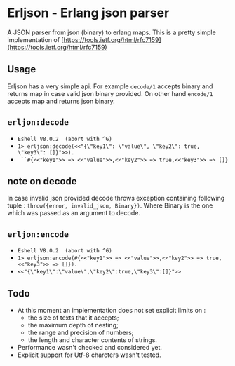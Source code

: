 Erljson - Erlang json parser 
============================

A JSON parser from json (binary) to erlang maps.
This is a pretty simple implementation of [https://tools.ietf.org/html/rfc7159](https://tools.ietf.org/html/rfc7159)


Usage
-----

Erljson has a very simple api. For example `decode/1` accepts binary and returns map in case valid json binary provided. 
On other hand `encode/1` accepts map and returns json binary.

`erljon:decode`
------------------

* `Eshell V8.0.2  (abort with ^G)`
* `1> erljson:decode(<<"{\"key1\": \"value\", \"key2\": true, \"key3\": []}">>).`
* ` ``#{<<"key1">> => <<"value">>,<<"key2">> => true,<<"key3">> => []}`

note on decode
---
In case invalid json provided decode throws exception containing following tuple : `throw({error, invalid_json, Binary})`.
Where Binary is the one which was passed as an argument to decode. 


`erljon:encode`
------------------

* `Eshell V8.0.2  (abort with ^G)`
* `1> erljson:encode(#{<<"key1">> => <<"value">>,<<"key2">> => true,<<"key3">> => []}).`
* `<<"{\"key1\":\"value\",\"key2\":true,\"key3\":[]}">>`

Todo 
----

* At this moment an implementation does not set explicit limits on :
  * the size of texts that it accepts;
  * the maximum depth of nesting;  
  * the range and precision of numbers;
  * the length and character contents of strings.
* Performance wasn't checked and considered yet.
* Explicit support for Utf-8 charcters wasn't tested.

